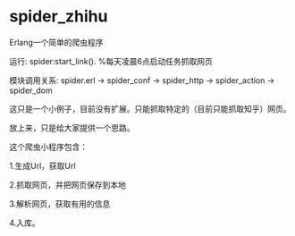 spider_zhihu
============

Erlang一个简单的爬虫程序

运行:
spider:start_link(). 
%每天凌晨6点启动任务抓取网页

模块调用关系:
spider.erl -> spider_conf -> spider_http -> spider_action -> spider_dom

这只是一个小例子，目前没有扩展。只能抓取特定的（目前只能抓取知乎）网页。

放上来，只是给大家提供一个思路。

这个爬虫小程序包含：

1.生成Url，获取Url

2.抓取网页，并把网页保存到本地

3.解析网页，获取有用的信息

4.入库。
